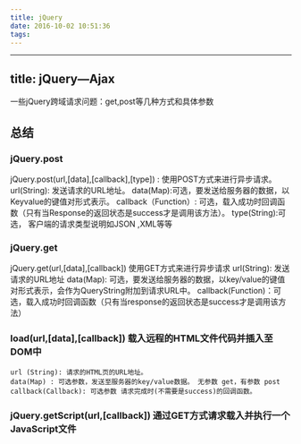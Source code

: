 ```yaml
---
title: jQuery
date: 2016-10-02 10:51:36
tags:
---
```

---
title: jQuery—Ajax
---
一些jQuery跨域请求问题：get,post等几种方式和具体参数

## 总结

### jQuery.post

jQuery.post(url,[data],[callback],[type]) : 使用POST方式来进行异步请求。
	url(String): 发送请求的URL地址。
	data(Map):可选，要发送给服务器的数据，以Keyvalue的键值对形式表示。
	callback（Function）: 可选，载入成功时回调函数（只有当Response的返回状态是success才是调用该方法）。
	type(String):可选， 客户端的请求类型说明如JSON ,XML等等


### jQuery.get

jQuery.get(url,[data],[callback]) 使用GET方式来进行异步请求
	url(String): 发送请求的URL地址
    data(Map): 可选，要发送给服务器的数据，以key/value的键值对形式表示，会作为QueryString附加到请求URL中。
    callback(Function)：可选，载入成功时回调函数（只有当response的返回状态是success才是调用该方法）


### load(url,[data],[callback]) 载入远程的HTML文件代码并插入至DOM中
 	url (String): 请求的HTML页的URL地址。
    data(Map) : 可选参数，发送至服务器的key/value数据。 无参数 get，有参数 post
    callback(Callback): 可选参数 请求完成时(不需要是success)的回调函数。


### jQuery.getScript(url,[callback]) 通过GET方式请求载入并执行一个JavaScript文件



